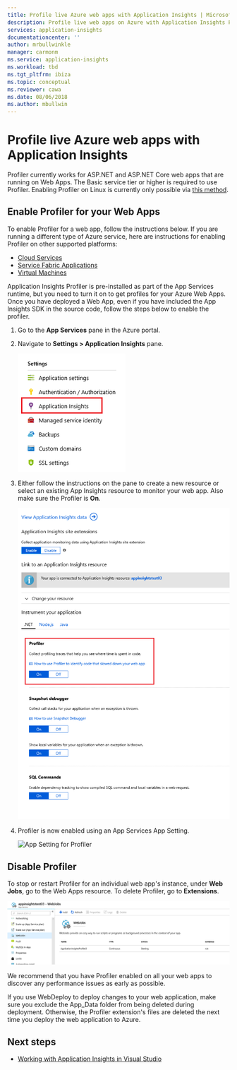 ```yaml
---
title: Profile live Azure web apps with Application Insights | Microsoft Docs
description: Profile live web apps on Azure with Application Insights Profiler.
services: application-insights
documentationcenter: ''
author: mrbullwinkle
manager: carmonm
ms.service: application-insights
ms.workload: tbd
ms.tgt_pltfrm: ibiza
ms.topic: conceptual
ms.reviewer: cawa
ms.date: 08/06/2018
ms.author: mbullwin
---
```

# Profile live Azure web apps with Application Insights

Profiler currently works for ASP.NET and ASP.NET Core web apps that are running on Web Apps. The Basic service tier or higher is required to use Profiler. Enabling Profiler on Linux is currently only possible via [this method](app-insights-profiler-aspnetcore-linux.md).

## <a id="installation"></a> Enable Profiler for your Web Apps
To enable Profiler for a web app, follow the instructions below. If you are running a different type of Azure service, here are instructions for enabling Profiler on other supported platforms:
* [Cloud Services](app-insights-profiler-cloudservice.md?toc=/azure/azure-monitor/toc.json)
* [Service Fabric Applications](app-insights-profiler-servicefabric.md?toc=/azure/azure-monitor/toc.json)
* [Virtual Machines](app-insights-profiler-vm.md?toc=/azure/azure-monitor/toc.json)

Application Insights Profiler is pre-installed as part of the App Services runtime, but you need to turn it on to get profiles for your Azure Web Apps. Once you have deployed a Web App, even if you have included the App Insights SDK in the source code, follow the steps below to enable the profiler.

1. Go to the **App Services** pane in the Azure portal.
1. Navigate to **Settings > Application Insights** pane.

   ![Enable App Insights on App Services portal](./media/app-insights-profiler/AppInsights-AppServices.png)

1. Either follow the instructions on the pane to create a new resource or select an existing App Insights resource to monitor your web app. Also make sure the Profiler is **On**.

   ![Add App Insights site extension][Enablement UI]

1. Profiler is now enabled using an App Services App Setting.

    ![App Setting for Profiler][profiler-app-setting]

## Disable Profiler

To stop or restart Profiler for an individual web app's instance, under **Web Jobs**, go to the Web Apps resource. To delete Profiler, go to **Extensions**.

![Disable Profiler for a web job][disable-profiler-webjob]

We recommend that you have Profiler enabled on all your web apps to discover any performance issues as early as possible.

If you use WebDeploy to deploy changes to your web application, make sure you exclude the App_Data folder from being deleted during deployment. Otherwise, the Profiler extension's files are deleted the next time you deploy the web application to Azure.



## Next steps

* [Working with Application Insights in Visual Studio](https://docs.microsoft.com/azure/application-insights/app-insights-visual-studio)

[appinsights-in-appservices]:./media/app-insights-profiler/AppInsights-AppServices.png
[Enablement UI]: ./media/app-insights-profiler/Enablement_UI.png
[profiler-app-setting]:./media/app-insights-profiler/profiler-app-setting.png
[performance-blade]: ./media/app-insights-profiler/performance-blade.png
[performance-blade-examples]: ./media/app-insights-profiler/performance-blade-examples.png
[performance-blade-v2-examples]:./media/app-insights-profiler/performance-blade-v2-examples.png
[trace-explorer]: ./media/app-insights-profiler/trace-explorer.png
[trace-explorer-toolbar]: ./media/app-insights-profiler/trace-explorer-toolbar.png
[trace-explorer-hint-tip]: ./media/app-insights-profiler/trace-explorer-hint-tip.png
[trace-explorer-hot-path]: ./media/app-insights-profiler/trace-explorer-hot-path.png
[enable-profiler-banner]: ./media/app-insights-profiler/enable-profiler-banner.png
[disable-profiler-webjob]: ./media/app-insights-profiler/disable-profiler-webjob.png
[linked app services]: ./media/app-insights-profiler/linked-app-services.png

